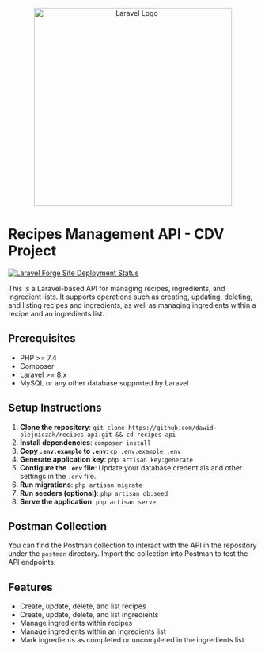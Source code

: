 <p align="center"><a href="https://laravel.com" target="_blank"><img src="https://raw.githubusercontent.com/laravel/art/master/logo-lockup/5%20SVG/2%20CMYK/1%20Full%20Color/laravel-logolockup-cmyk-red.svg" width="400" alt="Laravel Logo"></a></p>

# Recipes Management API - CDV Project

[![Laravel Forge Site Deployment Status](https://img.shields.io/endpoint?url=https%3A%2F%2Fforge.laravel.com%2Fsite-badges%2F2ce8c01b-8a0e-4df9-af7b-a95720c1fe06%3Fdate%3D1%26commit%3D1&style=plastic)](https://forge.laravel.com/servers/793900/sites/2365743)

This is a Laravel-based API for managing recipes, ingredients, and ingredient lists. It supports operations such as creating, updating, deleting, and listing recipes and ingredients, as well as managing ingredients within a recipe and an ingredients list.

## Prerequisites

- PHP >= 7.4
- Composer
- Laravel >= 8.x
- MySQL or any other database supported by Laravel

## Setup Instructions

1. **Clone the repository**: `git clone https://github.com/dawid-olejniczak/recipes-api.git && cd recipes-api`
2. **Install dependencies**: `composer install`
3. **Copy `.env.example` to `.env`**: `cp .env.example .env`
4. **Generate application key**: `php artisan key:generate`
5. **Configure the `.env` file**: Update your database credentials and other settings in the `.env` file.
6. **Run migrations**: `php artisan migrate`
7. **Run seeders (optional)**: `php artisan db:seed`
8. **Serve the application**: `php artisan serve`

## Postman Collection

You can find the Postman collection to interact with the API in the repository under the `postman` directory. Import the collection into Postman to test the API endpoints.

## Features

- Create, update, delete, and list recipes
- Create, update, delete, and list ingredients
- Manage ingredients within recipes
- Manage ingredients within an ingredients list
- Mark ingredients as completed or uncompleted in the ingredients list
